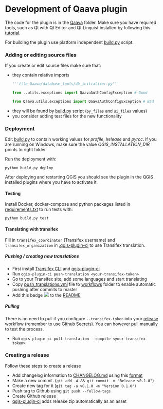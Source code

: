 Development of Qaava plugin
===========================

The code for the plugin is in the [Qaava](../Qaava) folder. Make sure you have required tools, such as
Qt with Qt Editor and Qt Linquist installed by following this 
[tutorial](https://www.qgistutorials.com/en/docs/3/building_a_python_plugin.html#get-the-tools). 

For building the plugin use platform independent [build.py](../Qaava/build.py) script. 

### Adding or editing  source files
If you create or edit source files make sure that:
* they contain relative imports
    ```python
    '''file Qaava/database_tools/db_initializer.py'''
    
    from ..utils.exceptions import QaavaAuthConfigException # Good
    
    from Qaava.utils.exceptions import QaavaAuthConfigException # Bad
    ```
* they will be found by [build.py](../Qaava/build.py) script (`py_files` and `ui_files` values)
* you consider adding test files for the new functionality

### Deployment

Edit [build.py](../Qaava/build.py) to contain working values for *profile*, *lrelease* and *pyrcc*. 
If you are running on Windows, make sure the value *QGIS_INSTALLATION_DIR* points to right folder

Run the deployment with:
```shell script
python build.py deploy
```

After deploying and restarting QGIS you should see the plugin in the QGIS installed plugins
where you have to activate it.

#### Testing
Install Docker, docker-compose and python packages listed in [requirements.txt](requirements.txt) 
to run tests with:

```shell script
python build.py test
```

#### Translating with transifex

Fill in `transifex_coordinator` (Transifex username) and `transifex_organization`
in [.qgis-plugin-ci](../.qgis-plugin-ci) to use Transifex translation.

##### Pushing / creating new translations
* First install [Transifex CLI](https://docs.transifex.com/client/installing-the-client) and
  [qgis-plugin-ci](https://github.com/opengisch/qgis-plugin-ci)
* Run `qgis-plugin-ci push-translation <your-transifex-token>`
* Go to your Transifex site, add some languages and start translating
* Copy [push_translations.yml](push_translations.yml) file to [workflows](../.github/workflows) folder
    to enable automatic pushing after commits to master
* Add this badge ![](https://github.com/<organization>/<repo>/workflows/Translations/badge.svg) to the [README](../README.md)

##### Pulling
There is no need to pull if you configure `--transifex-token` into your
[release](../.github/workflows/release.yml) workflow (remember to use Github Secrets).
You can however pull manually to test the process.
* Run `qgis-plugin-ci pull-translation --compile <your-transifex-token>`

### Creating a release
Follow these steps to create a release
* Add changelog information to [CHANGELOG.md](../CHANGELOG.md) using this
[format](https://raw.githubusercontent.com/opengisch/qgis-plugin-ci/master/CHANGELOG.md)
* Make a new commit. (`git add -A && git commit -m "Release v0.1.0"`)
* Create new tag for it (`git tag -a v0.1.0 -m "Version 0.1.0"`)
* Push tag to Github using `git push --follow-tags`
* Create Github release
* [qgis-plugin-ci](https://github.com/opengisch/qgis-plugin-ci) adds release zip automatically as an asset
